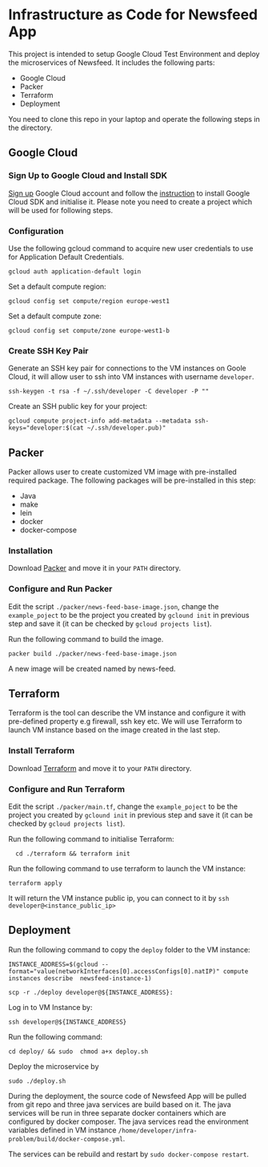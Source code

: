 # Infrastructure as Code for Newsfeed App
This project is intended to setup Google Cloud Test Environment and deploy the microservices of Newsfeed. It includes the following parts:

- Google Cloud  
- Packer 
- Terraform
- Deployment 

You need to clone this repo in your laptop and operate the following steps in the directory.
## Google Cloud

### Sign Up to Google Cloud and Install SDK
 
[Sign up](https://cloud.google.com/free/) Google Cloud account and follow the [instruction](https://cloud.google.com/sdk/) to install Google Cloud SDK and initialise it. Please note you need to create a project which will be used for following steps. 

### Configuration 
Use the following gcloud command to acquire new user credentials to use for Application Default Credentials.

```
gcloud auth application-default login
```  
Set a default compute region:

```
gcloud config set compute/region europe-west1
```

Set a default compute zone:

```
gcloud config set compute/zone europe-west1-b
```
### Create SSH Key Pair 

Generate an SSH key pair for connections to the VM instances on Goole Cloud, it will allow user to ssh into VM instances with username `developer`.

```
ssh-keygen -t rsa -f ~/.ssh/developer -C developer -P ""
```

Create an SSH public key for your project:

```
gcloud compute project-info add-metadata --metadata ssh-keys="developer:$(cat ~/.ssh/developer.pub)"
```

## Packer 
Packer allows user to create customized VM image with pre-installed required package. The following packages will be pre-installed in this step:

- Java
- make
- lein
- docker 
- docker-compose

### Installation
Download [Packer](https://www.packer.io/downloads.html) and move it in your `PATH` directory.

### Configure and Run Packer 
Edit the script `./packer/news-feed-base-image.json`, change the `example_poject` to be the project you created by `gclound init` in previous step and save it (it can be checked by `gcloud projects list`).  

Run the following command to build the image.
```
packer build ./packer/news-feed-base-image.json
```
A new image will be created named by news-feed.

## Terraform 

Terraform is the tool can describe the VM instance and configure it with pre-defined property e.g firewall, ssh key etc. We will use Terraform to launch VM instance based on the image created in the last step.

### Install Terraform 
Download [Terraform](https://www.terraform.io/downloads.html) and move it to your `PATH` directory.

### Configure and Run Terraform

Edit the script `./packer/main.tf`, change the `example_poject` to be the project you created by `gclound init` in previous step and save it (it can be checked by `gcloud projects list`).
 
Run the following command to initialise Terraform:

```
  cd ./terraform && terraform init
```

Run the following command to use terraform to launch the VM instance:

```
terraform apply
```

It will return the VM instance public ip, you can connect to it by `ssh developer@<instance_public_ip>`

## Deployment 
Run the following command to copy the `deploy` folder to the VM instance:


```
INSTANCE_ADDRESS=$(gcloud --format="value(networkInterfaces[0].accessConfigs[0].natIP)" compute instances describe  newsfeed-instance-1)

scp -r ./deploy developer@${INSTANCE_ADDRESS}:
```

Log in to VM Instance by:

```
ssh developer@${INSTANCE_ADDRESS}
```

Run the following command:

```
cd deploy/ && sudo  chmod a+x deploy.sh
```

Deploy the microservice by 

```
sudo ./deploy.sh 

```


During the deployment, the source code of Newsfeed App will be pulled from git repo and three java services are build based on it. The java services will be run in three separate docker containers which are configured by docker composer. The java services read the environment variables defined in VM instance `/home/developer/infra-problem/build/docker-compose.yml`. 

The services can be rebuild and restart by `sudo docker-compose restart`. 


